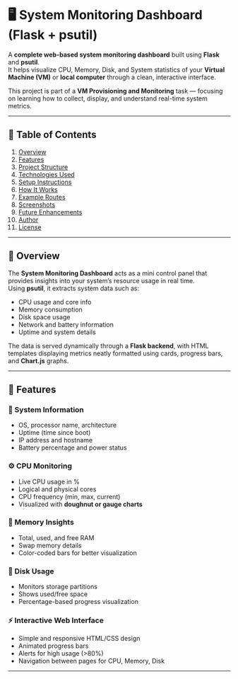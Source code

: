 # 🖥️ System Monitoring Dashboard (Flask + psutil)

A **complete web-based system monitoring dashboard** built using **Flask** and **psutil**.  
It helps visualize CPU, Memory, Disk, and System statistics of your **Virtual Machine (VM)** or **local computer** through a clean, interactive interface.  

This project is part of a **VM Provisioning and Monitoring** task — focusing on learning how to collect, display, and understand real-time system metrics.

---

## 📖 Table of Contents

1. [Overview](#-overview)
2. [Features](#-features)
3. [Project Structure](#-project-structure)
4. [Technologies Used](#-technologies-used)
5. [Setup Instructions](#️-setup-instructions)
6. [How It Works](#-how-it-works)
7. [Example Routes](#-example-routes)
8. [Screenshots](#-screenshots)
9. [Future Enhancements](#-future-enhancements)
10. [Author](#-author)
11. [License](#-license)

---

## 🧩 Overview

The **System Monitoring Dashboard** acts as a mini control panel that provides insights into your system’s resource usage in real time.  
Using **psutil**, it extracts system data such as:
- CPU usage and core info
- Memory consumption
- Disk space usage
- Network and battery information
- Uptime and system details  

The data is served dynamically through a **Flask backend**, with HTML templates displaying metrics neatly formatted using cards, progress bars, and **Chart.js** graphs.

---

## 🚀 Features

### 🧠 System Information
- OS, processor name, architecture
- Uptime (time since boot)
- IP address and hostname
- Battery percentage and power status

### ⚙️ CPU Monitoring
- Live CPU usage in %
- Logical and physical cores
- CPU frequency (min, max, current)
- Visualized with **doughnut or gauge charts**

### 💾 Memory Insights
- Total, used, and free RAM
- Swap memory details
- Color-coded bars for better visualization

### 💽 Disk Usage
- Monitors storage partitions
- Shows used/free space
- Percentage-based progress visualization

### ⚡ Interactive Web Interface
- Simple and responsive HTML/CSS design
- Animated progress bars
- Alerts for high usage (>80%)
- Navigation between pages for CPU, Memory, Disk

---

